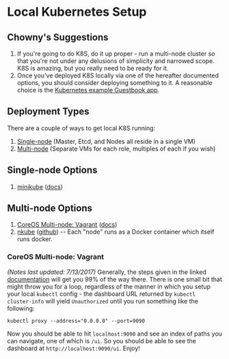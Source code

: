 # Local Kubernetes Setup

## Chowny's Suggestions
1. If you're going to do K8S, do it up proper - run a multi-node cluster so that you're not under any delusions of simplicity and narrowed scope. K8S is amazing, but you really need to be ready for it.
1. Once you've deployed K8S locally via one of the hereafter documented options, you should consider deploying something to it. A reasonable choice is the [Kubernetes example Guestbook app](https://github.com/kubernetes/kubernetes/tree/release-1.5/examples/guestbook).

## Deployment Types
There are a couple of ways to get local K8S running:
1. [Single-node](#single-node-options) (Master, Etcd, and Nodes all reside in a single VM)
1. [Multi-node](#multi-node-options) (Separate VMs for each role, multiples of each if you wish)

## Single-node Options
1. [minikube](#minikube) ([docs](https://kubernetes.io/docs/getting-started-guides/minikube/))

## Multi-node Options
1. [CoreOS Multi-node: Vagrant](#coreos-multi-node-vagrant) ([docs](https://coreos.com/kubernetes/docs/latest/kubernetes-on-vagrant.html))
1. [nkube](#nkube) ([github](https://github.com/marun/nkube)) -- Each "node" runs as a Docker container which itself runs docker.

### CoreOS Multi-node: Vagrant
_(Notes last updated: 7/13/2017)_
Generally, the steps given in the linked [documentation](https://coreos.com/kubernetes/docs/latest/kubernetes-on-vagrant.html) will get you 99% of the way there. There is one small bit that might throw you for a loop, regardless of the manner in which you setup your local `kubectl` config - the dashboard URL returned by `kubectl cluster-info` will yield `Unauthorized` until you run something like the following:

`kubectl proxy --address="0.0.0.0" --port=9090`

Now you should be able to hit `localhost:9090` and see an index of paths you can navigate, one of which is `/ui`. So you should be able to see the dashboard at `http://localhost:9090/ui`. Enjoy!


